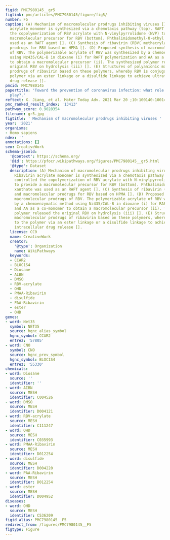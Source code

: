 ```yaml
---
figid: PMC7980145__gr5
figlink: pmc/articles/PMC7980145/figure/fig5/
number: F5
caption: (A) Mechanism of macromolecular prodrugs inhibiting viruses []. (B) Ribavirin
  acrylate monomer is synthesized via a chemotaxis pathway (top). RAFT controlled
  the copolymerization of RBV acrylate with N-vinylpyrrolidone (NVP) to provide a
  macromolecular precursor for RBV (bottom). Phthalimidomethyl-O-ethyl xanthate was
  used as an RAFT agent []. (C) Synthesis of ribavirin (RBV( methacrylate and macromolecular
  prodrugs for RBV based on HPMA []. (D) Proposed synthesis of macromolecular prodrugs
  of RBV. The polymerizable acrylate of RBV was synthesized by a chemoenzymatic method
  using Nz435/CAL-B in dioxane (i) for RAFT polymerization and AA as a co-monomer
  to obtain a macromolecular precursor (ii). The synthesized polymer released the
  original RBV on hydrolysis (iii) []. (E) Structures of polyanionic macromolecular
  prodrugs of ribavirin based on these polymers, whereby RBV is conjugated to the
  polymer via an ester linkage or a disulfide linkage to achieve ultrafast intracellular
  drug release [].
pmcid: PMC7980145
papertitle: 'Toward the prevention of coronavirus infection: what role can polymers
  play?.'
reftext: X. Jiang, et al. Mater Today Adv. 2021 Mar 20 ;10:100140-100140.
pmc_ranked_result_index: '13413'
pathway_score: 0.9028354
filename: gr5.jpg
figtitle: ' Mechanism of macromolecular prodrugs inhibiting viruses '
year: '2021'
organisms:
- Homo sapiens
ndex: ''
annotations: []
seo: CreativeWork
schema-jsonld:
  '@context': https://schema.org/
  '@id': https://pfocr.wikipathways.org/figures/PMC7980145__gr5.html
  '@type': Dataset
  description: (A) Mechanism of macromolecular prodrugs inhibiting viruses []. (B)
    Ribavirin acrylate monomer is synthesized via a chemotaxis pathway (top). RAFT
    controlled the copolymerization of RBV acrylate with N-vinylpyrrolidone (NVP)
    to provide a macromolecular precursor for RBV (bottom). Phthalimidomethyl-O-ethyl
    xanthate was used as an RAFT agent []. (C) Synthesis of ribavirin (RBV( methacrylate
    and macromolecular prodrugs for RBV based on HPMA []. (D) Proposed synthesis of
    macromolecular prodrugs of RBV. The polymerizable acrylate of RBV was synthesized
    by a chemoenzymatic method using Nz435/CAL-B in dioxane (i) for RAFT polymerization
    and AA as a co-monomer to obtain a macromolecular precursor (ii). The synthesized
    polymer released the original RBV on hydrolysis (iii) []. (E) Structures of polyanionic
    macromolecular prodrugs of ribavirin based on these polymers, whereby RBV is conjugated
    to the polymer via an ester linkage or a disulfide linkage to achieve ultrafast
    intracellular drug release [].
  license: CC0
  name: CreativeWork
  creator:
    '@type': Organization
    name: WikiPathways
  keywords:
  - CCAR2
  - BLOC1S4
  - Diosane
  - AIBN
  - DMSO
  - RBV-acrylate
  - OHD
  - PMAA-Ribavirin
  - disulfide
  - PAA-Ribavirin
  - ester
  - OHD
genes:
- word: Net35
  symbol: NET35
  source: hgnc_alias_symbol
  hgnc_symbol: CCAR2
  entrez: '57805'
- word: CNO
  symbol: CNO
  source: hgnc_prev_symbol
  hgnc_symbol: BLOC1S4
  entrez: '55330'
chemicals:
- word: Diosane
  source: ''
  identifier: ''
- word: AIBN
  source: MESH
  identifier: C004526
- word: DMSO
  source: MESH
  identifier: D004121
- word: RBV-acrylate
  source: MESH
  identifier: C111247
- word: OHD
  source: MESH
  identifier: C035993
- word: PMAA-Ribavirin
  source: MESH
  identifier: D012254
- word: disulfide
  source: MESH
  identifier: D004220
- word: PAA-Ribavirin
  source: MESH
  identifier: D012254
- word: ester
  source: MESH
  identifier: D004952
diseases:
- word: OHD
  source: MESH
  identifier: C536209
figid_alias: PMC7980145__F5
redirect_from: /figures/PMC7980145__F5
figtype: Figure
---
```

